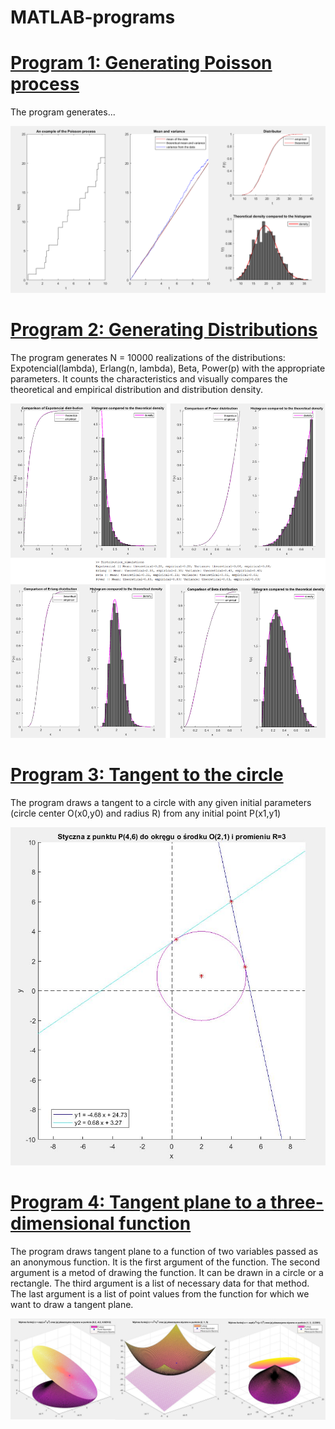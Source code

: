 # MATLAB-programs

# [Program 1: Generating Poisson process](https://github.com/JuneMaths/MATLAB-programs/blob/main/Poisson_process.m)
The program generates...

![tangent](poisson_process.PNG)

# [Program 2: Generating Distributions](https://github.com/JuneMaths/MATLAB-programs/blob/main/Distribution_simulations.m)
The program generates N = 10000 realizations of the distributions: Expotencial(lambda), Erlang(n, lambda), Beta, Power(p) with the appropriate parameters. It counts the characteristics and visually compares the theoretical and empirical distribution and distribution density.

![plot](Simulations_Plot.PNG)

# [Program 3: Tangent to the circle](https://github.com/JuneMaths/MATLAB-programs/blob/main/Styczna_do_okregu_z_punktu.m)
The program draws a tangent to a circle with any given initial parameters (circle center O(x0,y0) and radius R) from any initial point P(x1,y1)

![tangent](styczna.JPG)


# [Program 4: Tangent plane to a three-dimensional function](https://github.com/JuneMaths/MATLAB-programs/blob/main/Plaszczyzna_funkcji.m)
The program draws tangent plane to a function of two variables passed as an anonymous function. It is the first argument of the function. The second argument is a metod of drawing the function. It can be drawn in a circle or a rectangle. The third argument is a list of necessary data for that method. The last argument is a list of point values from the function for which we want to draw a tangent plane.

![plane](plane.JPG)

